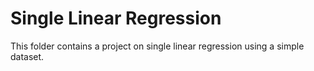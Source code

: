 # Single Linear Regression

This folder contains a project on single linear regression using a simple dataset.
